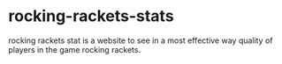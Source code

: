 # rocking-rackets-stats
rocking rackets stat is a website to see in a most effective way quality of players in the game rocking rackets.
